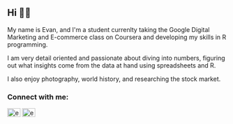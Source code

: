 <h2 align="left">Hi 👋🏻</h2>

My name is Evan, and I'm a student currenlty taking the Google Digital Marketing and E-commerce class on Coursera and developing my skills in R programming.

I am very detail oriented and passionate about diving into numbers, figuring out what insights come from the data at hand using spreadsheets and R. 

I also enjoy photography, world history, and researching the stock market.


<h3 align="left"> Connect with me:</h3>

</p>
<a href="https://twitter.com/evanjgower" target="blank"><img align="center" src="https://raw.githubusercontent.com/rahuldkjain/github-profile-readme-generator/master/src/images/icons/Social/twitter.svg" alt="evanjgower" height="20" width=30" /></a>
<a href="https://kaggle.com/evangower" target="blank"><img align="center" src="https://raw.githubusercontent.com/rahuldkjain/github-profile-readme-generator/master/src/images/icons/Social/kaggle.svg" alt="evangower" height="20" width="30" /></a>
</p>

<!---
evangower/evangower is a ✨ special ✨ repository because its `README.md` (this file) appears on your GitHub profile.
You can click the Preview link to take a look at your changes.
--->
